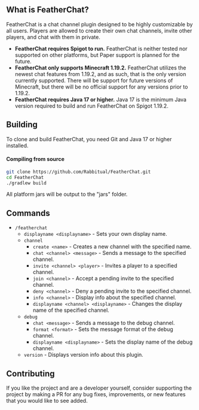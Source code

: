 ## What is FeatherChat?
FeatherChat is a chat channel plugin designed to be highly customizable by all users. Players are allowed to create their own chat channels, invite other players, and chat with them in private.

* **FeatherChat requires Spigot to run.** FeatherChat is neither tested nor supported on other platforms, but Paper support is planned for the future.
* **FeatherChat only supports Minecraft 1.19.2.** FeatherChat utilizes the newest chat features from 1.19.2, and as such, that is the only version currently supported. There will be support for future versions of Minecraft, but there will be no official support for any versions prior to 1.19.2.
* **FeatherChat requires Java 17 or higher.** Java 17 is the minimum Java version required to build and run FeatherChat on Spigot 1.19.2.


## Building
To clone and build FeatherChat, you need Git and Java 17 or higher installed.
#### Compiling from source
```sh
git clone https://github.com/Rabbitual/FeatherChat.git
cd FeatherChat
./gradlew build
```
All platform jars will be output to the "jars" folder.

## Commands
* `/featherchat`
  - `displayname <displayname>` - Sets your own display name.
  - `channel`
    - `create <name>` - Creates a new channel with the specified name.
    - `chat <channel> <message>` - Sends a message to the specified channel.
    - `invite <channel> <player>` - Invites a player to a specified channel.
    - `join <channel>` - Accept a pending invite to the specified channel.
    - `deny <channel>` - Deny a pending invite to the specified channel.
    - `info <channel>` - Display info about the specified channel.
    - `displayname <channel> <displayname>` - Changes the display name of the specified channel.
  - `debug`
    - `chat <message>` - Sends a message to the debug channel.
    - `format <format>` - Sets the message format of the debug channel.
    - `displayname <displayname>` - Sets the display name of the debug channel.
  - `version` - Displays version info about this plugin.


## Contributing
If you like the project and are a developer yourself, consider supporting the project by making a PR for any bug fixes, improvements, or new features that you would like to see added.
